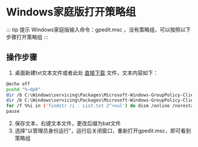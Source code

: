 # Windows家庭版打开策略组

::: tip 提示
Windows家庭版输入命令：gpedit.msc ，没有策略组，可以按照以下步骤打开策略组
:::

## 操作步骤

1. 桌面新建txt文本文件或者此处 <a href="/docs/public/files/Downloads/Windows/家庭版策略组下载.bat" download="家庭版策略组下载.bat" target="_blank">直接下载</a> 文件，文本内容如下：

```bash
@echo off
pushd "%~dp0"
dir /b C:\Windows\servicing\Packages\Microsoft-Windows-GroupPolicy-ClientExtensions-Package~3*.mum >List.txt 
dir /b C:\Windows\servicing\Packages\Microsoft-Windows-GroupPolicy-ClientTools-Package~3*.mum >>List.txt 
for /f %%i in ('findstr /i . List.txt 2^>nul') do dism /online /norestart /add-package:"C:\Windows\servicing\Packages\%%i"
pause
```
2. 保存文本，右键文本文件，更改后缀为bat文件
3. 选择“以管理员身份运行”，运行后关闭窗口，重新打开gpedit.msc，即可看到策略组